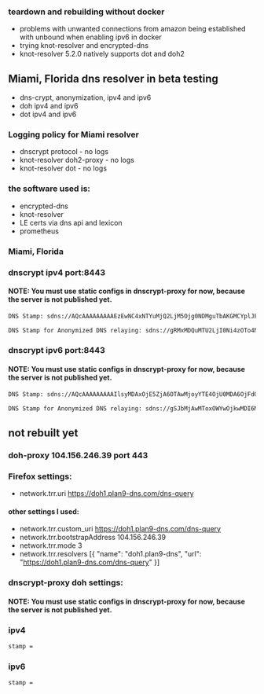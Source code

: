 ### teardown and rebuilding without docker
- problems with unwanted connections from amazon being established with unbound when enabling ipv6 in docker
- trying knot-resolver and encrypted-dns
- knot-resolver 5.2.0 natively supports dot and doh2

## Miami, Florida dns resolver in beta testing
- dns-crypt, anonymization, ipv4 and ipv6
- doh ipv4 and ipv6
- dot ipv4 and ipv6

### Logging policy for Miami resolver
- dnscrypt protocol - no logs
- knot-resolver doh2-proxy - no logs
- knot-resolver dot - no logs

### the software used is:
- encrypted-dns
- knot-resolver
- LE certs via dns api and lexicon
- prometheus

### Miami, Florida
### dnscrypt ipv4 port:8443
#### NOTE: You must use static configs in dnscrypt-proxy for now, because the server is not published yet.

```sh
DNS Stamp: sdns://AQcAAAAAAAAAEzEwNC4xNTYuMjQ2LjM5Ojg0NDMguTbAKGMCYplJFnHbHEZ2G1-hNLg9Zb5BYRVx6_hjI8kiMi5kbnNjcnlwdC1jZXJ0LmRvaDEucGxhbjktZG5zLmNvbQ

DNS Stamp for Anonymized DNS relaying: sdns://gRMxMDQuMTU2LjI0Ni4zOTo4NDQz
```

### dnscrypt ipv6 port:8443
#### NOTE: You must use static configs in dnscrypt-proxy for now, because the server is not published yet.

```sh
DNS Stamp: sdns://AQcAAAAAAAAAIlsyMDAxOjE5ZjA6OTAwMjoyYTE4OjU0MDA6OjFdOjg0NDMguTbAKGMCYplJFnHbHEZ2G1-hNLg9Zb5BYRVx6_hjI8kiMi5kbnNjcnlwdC1jZXJ0LmRvaDEucGxhbjktZG5zLmNvbQ

DNS Stamp for Anonymized DNS relaying: sdns://gSJbMjAwMToxOWYwOjkwMDI6MmExODo1NDAwOjoxXTo4NDQz
```

## not rebuilt yet
### doh-proxy 104.156.246.39 port 443
### Firefox settings:
- network.trr.uri	https://doh1.plan9-dns.com/dns-query
#### other settings I used:
- network.trr.custom_uri	https://doh1.plan9-dns.com/dns-query
- network.trr.bootstrapAddress	104.156.246.39
- network.trr.mode	3
- network.trr.resolvers	[{ "name": "doh1.plan9-dns", "url": "https://doh1.plan9-dns.com/dns-query" }]

### dnscrypt-proxy doh settings:
#### NOTE: You must use static configs in dnscrypt-proxy for now, because the server is not published yet.
### ipv4

```sh
stamp = 
```

### ipv6

```sh
stamp =
```
